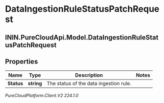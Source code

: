 # DataIngestionRuleStatusPatchRequest

## ININ.PureCloudApi.Model.DataIngestionRuleStatusPatchRequest

## Properties

|Name | Type | Description | Notes|
|------------ | ------------- | ------------- | -------------|
| **Status** | **string** | The status of the data ingestion rule. | |



_PureCloudPlatform.Client.V2 224.1.0_
